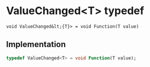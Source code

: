 


# ValueChanged&lt;T> typedef










    void ValueChanged&lt;{T}> = void Function(T value)






## Implementation

```dart
typedef ValueChanged<T> = void Function(T value);
```






